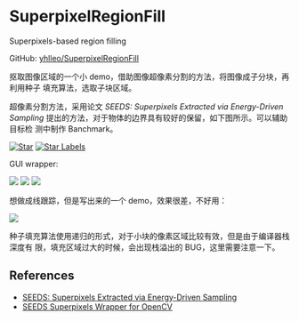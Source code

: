 # SuperpixelRegionFill

Superpixels-based region filling

GitHub: [yhlleo/SuperpixelRegionFill](https://github.com/yhlleo/SuperpixelRegionFill)

抠取图像区域的一个小 demo，借助图像超像素分割的方法，将图像成子分块，再利用种子
填充算法，选取子块区域。

超像素分割方法，采用论文 *SEEDS: Superpixels Extracted via Energy-Driven
Sampling* 提出的方法，对于物体的边界具有较好的保留，如下图所示。可以辅助目标检
测中制作 Banchmark。

[![Star](http://atilimcetin.com/SEEDS/star_small.png)](http://atilimcetin.com/SEEDS/star.png)
[![Star Labels](http://atilimcetin.com/SEEDS/star_labels_small.png)](http://atilimcetin.com/SEEDS/star_labels.png)

GUI wrapper:

![](http://whudoc.qiniudn.com/2016/superfill-2.png)
![](http://whudoc.qiniudn.com/2016/superfill-3.png)
![](http://whudoc.qiniudn.com/2016/superfill-4.png)

想做成线跟踪，但是写出来的一个 demo，效果很差，不好用：

![](http://whudoc.qiniudn.com/2016/superfill-5.png)

种子填充算法使用递归的形式，对于小块的像素区域比较有效，但是由于编译器栈深度有
限，填充区域过大的时候，会出现栈溢出的 BUG，这里需要注意一下。

## References

-   [SEEDS: Superpixels Extracted via Energy-Driven Sampling](http://www.mvdblive.org/seeds/)
-   [SEEDS Superpixels Wrapper for OpenCV](https://github.com/yhlleo/SEEDS-superpixels)
